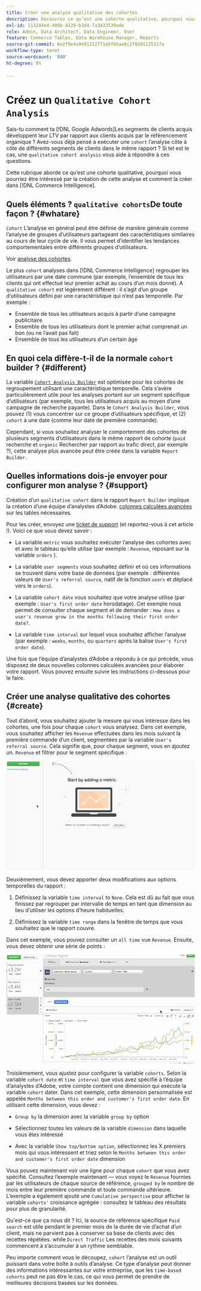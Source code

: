 ```yaml
---
title: Créer une analyse qualitative des cohortes
description: Découvrez ce qu’est une cohorte qualitative, pourquoi vous pourriez être intéressé par la création de cette analyse et comment la créer dans Commerce Intelligence.
exl-id: 113244e4-409b-4129-b3d4-7a3433539ade
role: Admin, Data Architect, Data Engineer, User
feature: Commerce Tables, Data Warehouse Manager, Reports
source-git-commit: 6e2f9e4a9e91212771e6f6baa8c2f8101125217a
workflow-type: tm+mt
source-wordcount: '840'
ht-degree: 0%

---
```


# Créez un `Qualitative Cohort Analysis`

Sais-tu comment ta [!DNL Google Adwords]Les segments de clients acquis développent leur LTV par rapport aux clients acquis par le référencement organique ? Avez-vous déjà pensé à exécuter une `cohort` l’analyse côte à côte de différents segments de clients dans le même rapport ? Si tel est le cas, une `qualitative cohort analysis` vous aide à répondre à ces questions.

Cette rubrique aborde ce qu’est une cohorte qualitative, pourquoi vous pourriez être intéressé par la création de cette analyse et comment la créer dans [!DNL Commerce Intelligence].

## Quels éléments ? `qualitative cohorts`De toute façon ? {#whatare}

`Cohort` L’analyse en général peut être définie de manière générale comme l’analyse de groupes d’utilisateurs partageant des caractéristiques similaires au cours de leur cycle de vie. Il vous permet d’identifier les tendances comportementales entre différents groupes d’utilisateurs.

Voir [analyse des cohortes](https://www.cohortanalysis.com/).

Le plus `cohort` analyses dans [!DNL Commerce Intelligence] regrouper les utilisateurs par une date commune (par exemple, l’ensemble de tous les clients qui ont effectué leur premier achat au cours d’un mois donné). A `qualitative cohort` est légèrement différent : il s’agit d’un groupe d’utilisateurs défini par une caractéristique qui n’est pas temporelle. Par exemple :

* Ensemble de tous les utilisateurs acquis à partir d’une campagne publicitaire
* Ensemble de tous les utilisateurs dont le premier achat comprenait un bon (ou ne l’avait pas fait)
* Ensemble de tous les utilisateurs d’un certain âge

## En quoi cela diffère-t-il de la normale `cohort` builder ? {#different}

La variable [`Cohort Analysis Builder`](../dev-reports/cohort-rpt-bldr.md) est optimisée pour les cohortes de regroupement utilisant une caractéristique temporelle. Cela s’avère particulièrement utile pour les analyses portant sur un segment spécifique d’utilisateurs (par exemple, tous les utilisateurs acquis au moyen d’une campagne de recherche payante). Dans le `Cohort Analysis Builder`, vous pouvez (1) vous concentrer sur ce groupe d’utilisateurs spécifique, et (2) `cohort` à une date (comme leur date de première commande).

Cependant, si vous souhaitez analyser le comportement des cohortes de plusieurs segments d’utilisateurs dans le même rapport de cohorte (`paid` recherche et `organic` Rechercher par rapport au trafic direct, par exemple ?), cette analyse plus avancée peut être créée dans la variable `Report Builder`.

## Quelles informations dois-je envoyer pour configurer mon analyse ? {#support}

Création d’un `qualitative cohort` dans le rapport `Report Builder` implique la création d’une équipe d’analystes d’Adobe. [colonnes calculées avancées](../data-warehouse-mgr/creating-calculated-columns.md) sur les tables nécessaires.

Pour les créer, envoyez une [ticket de support](https://experienceleague.adobe.com/docs/commerce-knowledge-base/kb/troubleshooting/miscellaneous/mbi-service-policies.html) (et reportez-vous à cet article !). Voici ce que vous devez savoir :

* La variable `metric` vous souhaitez exécuter l’analyse des cohortes avec et avec le tableau qu’elle utilise (par exemple : `Revenue`, reposant sur la variable `orders` ).

* La variable `user segments` vous souhaitez définir et où ces informations se trouvent dans votre base de données (par exemple : différentes valeurs de `User's referral source`, natif de la fonction `users` et déplacé vers le `orders`).

* La variable `cohort date` vous souhaitez que votre analyse utilise (par exemple : `User's first order date` horodatage). Cet exemple nous permet de consulter chaque segment et de demander : `How does a user's revenue grow in the months following their first order date?`.

* La variable `time interval` sur lequel vous souhaitez afficher l’analyse (par exemple : `weeks`, `months`, ou `quarters` après la balise `User's first order date`).

Une fois que l’équipe d’analystes d’Adobe a répondu à ce qui précède, vous disposez de deux nouvelles colonnes calculées avancées pour élaborer votre rapport. Vous pouvez ensuite suivre les instructions ci-dessous pour le faire.

## Créer une analyse qualitative des cohortes {#create}

Tout d’abord, vous souhaitez ajouter la mesure qui vous intéresse dans les cohortes, une fois pour chaque `cohort` vous analysez. Dans cet exemple, vous souhaitez afficher les `Revenue` effectuées dans les mois suivant la première commande d’un client, segmentées par la variable `User's referral source`. Cela signifie que, pour chaque segment, vous en ajoutez un. `Revenue` et filtrer pour le segment spécifique :

![](../../assets/qualcohort1.gif)

Deuxièmement, vous devez apporter deux modifications aux options temporelles du rapport :

1. Définissez la variable `time interval` to `None`. Cela est dû au fait que vous finissez par regrouper par intervalle de temps en tant que dimension au lieu d’utiliser les options d’heure habituelles.

1. Définissez la variable `time range` dans la fenêtre de temps que vous souhaitez que le rapport couvre.

Dans cet exemple, vous pouvez consulter un `all time` vue `Revenue`. Ensuite, vous devez obtenir une série de points :

![](../../assets/qualcohort2.gif)

Troisièmement, vous ajustez pour configurer la variable `cohorts`. Selon la variable `cohort date` et `time interval` que vous avez spécifié à l’équipe d’analystes d’Adobe, votre compte contient une dimension qui exécute la variable `cohort` dater. Dans cet exemple, cette dimension personnalisée est appelée `Months between this order and customer's first order date`. En utilisant cette dimension, vous devez :

* `Group by` la dimension avec la variable `group by` option

* Sélectionnez toutes les valeurs de la variable `dimension` dans laquelle vous êtes intéressé

* Avec la variable `Show top/bottom option`, sélectionnez les X premiers mois qui vous intéressent et triez selon le `Months between this order and customer's first order date` dimension

Vous pouvez maintenant voir une ligne pour chaque `cohort` que vous avez spécifié. Consultez l’exemple maintenant — vous voyez le `Revenue` fournies par les utilisateurs de chaque source de référence, `grouped by` le nombre de mois entre leur première commande et toute commande ultérieure. L’exemple a également ajouté une `Cumulative perspective` pour afficher la variable `cohorts'` croissance agrégée : consultez le tableau des résultats pour plus de granularité.

Qu&#39;est-ce que ça nous dit ? Ici, la source de référence spécifique `Paid search` est utile pendant le premier mois de la durée de vie d’achat d’un client, mais ne parvient pas à conserver sa base de clients avec des recettes répétées. while `Direct Traffic` Les recettes des mois suivants commencent à s’accumuler à un rythme semblable.

Peu importe comment vous le découpez, `cohort` l’analyse est un outil puissant dans votre boîte à outils d’analyse. Ce type d’analyse peut donner des informations intéressantes sur votre entreprise, que les `time-based cohorts` peut ne pas être le cas, ce qui vous permet de prendre de meilleures décisions basées sur les données.

